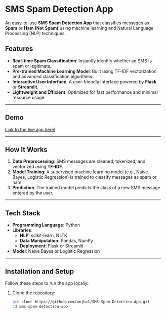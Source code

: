 # SMS Spam Detection App  

An easy-to-use **SMS Spam Detection App** that classifies messages as **Spam** or **Ham (Not Spam)** using machine learning and Natural Language Processing (NLP) techniques.  

## Features  
- **Real-time Spam Classification**: Instantly identify whether an SMS is spam or legitimate.  
- **Pre-trained Machine Learning Model**: Built using TF-IDF vectorization and advanced classification algorithms.  
- **Interactive User Interface**: A user-friendly interface powered by **Flask** or **Streamlit**.  
- **Lightweight and Efficient**: Optimized for fast performance and minimal resource usage.  

---

## Demo  
[Link to the live app here](https://sms-spam-detection-app.onrender.com/)]  

---

## How It Works  
1. **Data Preprocessing**: SMS messages are cleaned, tokenized, and vectorized using **TF-IDF**.  
2. **Model Training**: A supervised machine learning model (e.g., Naive Bayes, Logistic Regression) is trained to classify messages as spam or ham.  
3. **Prediction**: The trained model predicts the class of a new SMS message entered by the user.  

---

## Tech Stack  
- **Programming Language**: Python  
- **Libraries**:  
  - **NLP**: scikit-learn, NLTK  
  - **Data Manipulation**: Pandas, NumPy  
  - **Deployment**: Flask or Streamlit  
- **Model**: Naive Bayes or Logistic Regression  

---

## Installation and Setup  
Follow these steps to run the app locally:  

1. Clone the repository:  
   ```bash
   git clone https://github.com/anjha1/SMS-Spam-Detection-App.git
   cd sms-spam-detection-app
